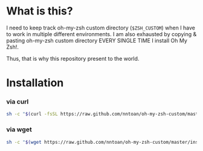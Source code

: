# What is this?
I need to keep track oh-my-zsh custom directory (`$ZSH_CUSTOM`) when I have to work in multiple different environments. I am also exhausted by copying & pasting oh-my-zsh custom directory EVERY SINGLE TIME I install Oh My Zsh!.

Thus, that is why this repository present to the world.

# Installation

### via curl
```bash
sh -c "$(curl -fsSL https://raw.github.com/nntoan/oh-my-zsh-custom/master/install.sh)"
```

### via wget
```bash
sh -c "$(wget https://raw.github.com/nntoan/oh-my-zsh-custom/master/install.sh -O -)"
```
